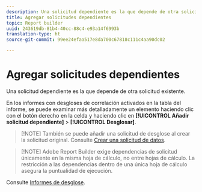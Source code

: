 ```yaml
---
description: Una solicitud dependiente es la que depende de otra solicitud existente.
title: Agregar solicitudes dependientes
topic: Report builder
uuid: 243619db-81b4-40cc-88c4-e93a14f6993b
translation-type: ht
source-git-commit: 99ee24efaa517e8da700c67818c111c4aa90dc02

---
```



# Agregar solicitudes dependientes

Una solicitud dependiente es la que depende de otra solicitud existente.

En los informes con desgloses de correlación activados en la tabla del informe, se puede examinar más detalladamente un elemento haciendo clic con el botón derecho en la celda y haciendo clic en **[!UICONTROL Añadir solicitud dependiente]** > **[!UICONTROL Desglosar]**.

> [!NOTE] También se puede añadir una solicitud de desglose al crear la solicitud original. Consulte [Crear una solicitud de datos](/help/analyze/report-builder/data-requests/t-create-a-data-request.md).

> [!NOTE] Adobe Report Builder exige dependencias de solicitud únicamente en la misma hoja de cálculo, no entre hojas de cálculo. La restricción a las dependencias dentro de una única hoja de cálculo asegura la puntualidad de ejecución.

Consulte [Informes de desglose](/help/analyze/reports-analytics/reports-customize/breakdowns.md).
